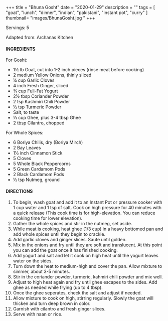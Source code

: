 +++
title = "Bhuna Gosht"
date = "2020-01-29"
description = ""
tags = [
    "goat",
    "lunch",
    "dinner",
    "indian",
    "pakistani",
    "instant pot", 
    "curry"
]
thumbnail= "images/BhunaGosht.jpg "
+++

Servings: 5 <!--more-->

Adapted from: Archanas Kitchen

#### INGREDIENTS 

For Gosht: 

* 1½ lb Goat, cut into 1-2 inch pieces (rinse meat before cooking) 
* 2 medium Yellow Onions, thinly sliced
* ¼ cup Garlic Cloves
* 4 inch Fresh Ginger, sliced
* ¾ cup Full-Fat Yogurt 
* 2½ tbsp Coriander Powder 
* 2 tsp Kashmiri Chili Powder
* ½ tsp Turmeric Powder
* Salt, to taste
* ⅓ cup Ghee, plus 3-4 tbsp Ghee 
* 2 tbsp Cilantro, chopped

For Whole Spices:

* 6 Boriya Chilis, dry (Boriya Mirch) 
* 2 Bay Leaves
* 1½ inch Cinnamon Stick
* 5 Cloves
* 5 Whole Black Peppercorns
* 5 Green Cardamom Pods
* 2 Black Cardamom Pods
* ½ tsp Nutmeg, ground

#### DIRECTIONS 

1. To begin, wash goat and add it to an Instant Pot or pressure cooker with 1 cup water and 1 tsp of salt. Cook on high pressure for 40 minutes with a quick release (This cook time is for high-elevation. You can reduce cooking time for lower elevation). 
2. Gather the whole spices and stir in the nutmeg, set aside. 
3. While meat is cooking, heat ghee (1/3 cup) in a heavy bottomed pan and add whole spices until they begin to crackle.
4. Add garlic cloves and ginger slices. Saute until golden.
5. Mix in the onions and fry until they are soft and translucent. At this point you can add the goat once it has finished cooking.
6. Add yogurt and salt and let it cook on high heat until the yogurt leaves water on the sides.
7. Turn down the heat to medium-high and cover the pan. Allow mixture to simmer, about 3-5 minutes.
8. Stir in the coriander powder, turmeric, kahmiri chili powder and mix well.
9. Adjust to high heat again and fry until ghee escapes to the sides. Add ghee as needed while frying (up to 4 tbsp).
10. Once the ghee seperates, check the salt and adjust if needed.
11. Allow mixture to cook on high, stirring regularly. Slowly the goat will thicken and turn deep brown in color. 
12. Garnish with cilantro and fresh ginger slices. 
13. Serve with naan or rice. 
